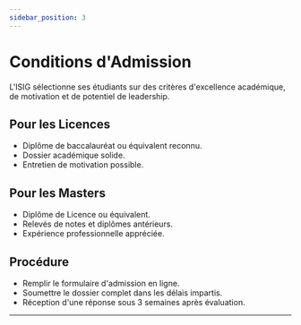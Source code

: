 ```yaml
---
sidebar_position: 3
---
```

# Conditions d'Admission

L'ISIG sélectionne ses étudiants sur des critères d'excellence académique, de motivation et de potentiel de leadership.

## Pour les Licences
- Diplôme de baccalauréat ou équivalent reconnu.
- Dossier académique solide.
- Entretien de motivation possible.

## Pour les Masters
- Diplôme de Licence ou équivalent.
- Relevés de notes et diplômes antérieurs.
- Expérience professionnelle appréciée.

## Procédure
- Remplir le formulaire d'admission en ligne.
- Soumettre le dossier complet dans les délais impartis.
- Réception d'une réponse sous 3 semaines après évaluation.

---
